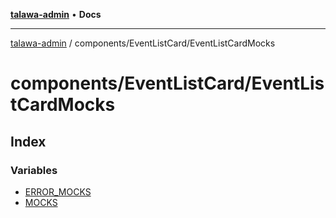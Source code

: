 [**talawa-admin**](../../../README.md) • **Docs**

***

[talawa-admin](../../../modules.md) / components/EventListCard/EventListCardMocks

# components/EventListCard/EventListCardMocks

## Index

### Variables

- [ERROR\_MOCKS](variables/ERROR_MOCKS.md)
- [MOCKS](variables/MOCKS.md)

